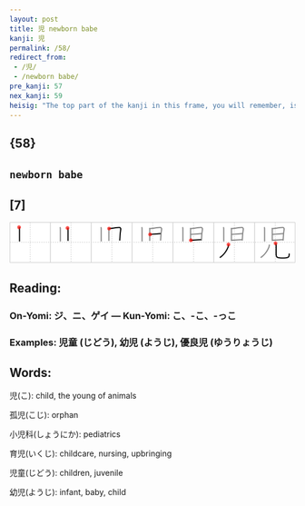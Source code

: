 ```yaml
---
layout: post
title: 児 newborn babe
kanji: 児
permalink: /58/
redirect_from:
 - /児/
 - /newborn babe/
pre_kanji: 57
nex_kanji: 59
heisig: "The top part of the kanji in this frame, you will remember, is the character for <i>olden times</i>, those <i>days</i> so old they needed a <i>walking stick</i> to get around. Western mythical imagination has old &quot;Father Time&quot; leaning on his sickle with a <b>newborn babe</b> crawling around his <i>legs</i>, the idea being that the circle of birth and-death goes on. This is the first of three times that the kanji for <i>olden times</i> will appear as a primitive element in another kanji, so try to make the most of it."
---
```


## {58}

## `newborn babe`

## [7]

<div class="stroke"><img src="../images/E58590.png" /></div>

## Reading:

### On-Yomi: ジ、ニ、ゲイ &mdash; Kun-Yomi: こ、-こ、-っこ

### Examples: 児童 (じどう), 幼児 (ようじ), 優良児 (ゆうりょうじ)

## Words:

児(こ): child, the young of animals

孤児(こじ): orphan

小児科(しょうにか): pediatrics

育児(いくじ): childcare, nursing, upbringing

児童(じどう): children, juvenile

幼児(ようじ): infant, baby, child

